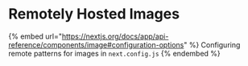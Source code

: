 # Remotely Hosted Images

{% embed url="https://nextjs.org/docs/app/api-reference/components/image#configuration-options" %}
Configuring remote patterns for images in `next.config.js`
{% endembed %}
